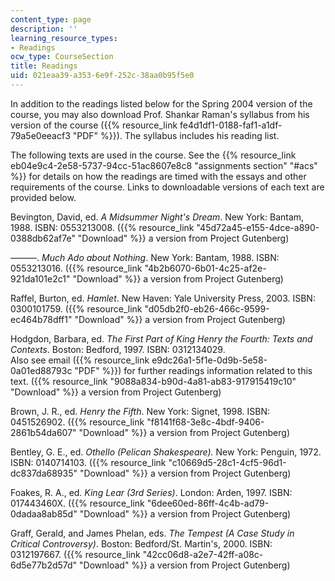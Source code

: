 ```yaml
---
content_type: page
description: ''
learning_resource_types:
- Readings
ocw_type: CourseSection
title: Readings
uid: 021eaa39-a353-6e9f-252c-38aa0b95f5e0
---
```


In addition to the readings listed below for the Spring 2004 version of the course, you may also download Prof. Shankar Raman's syllabus from his version of the course ({{% resource_link fe4d1df1-0188-faf1-a1df-79a5e0eeacf3 "PDF" %}}). The syllabus includes his reading list.

The following texts are used in the course. See the {{% resource_link eb04e9c4-2e58-5737-94cc-51ac8607e8c8 "assignments section" "#acs" %}} for details on how the readings are timed with the essays and other requirements of the course. Links to downloadable versions of each text are provided below.

Bevington, David, ed. _A Midsummer Night's Dream_. New York: Bantam, 1988. ISBN: 0553213008. ({{% resource_link "45d72a45-e155-4dce-a890-0388db62af7e" "Download" %}} a version from Project Gutenberg)

———. _Much Ado about Nothing_. New York: Bantam, 1988. ISBN: 0553213016. ({{% resource_link "4b2b6070-6b01-4c25-af2e-921da101e2c1" "Download" %}} a version from Project Gutenberg)

Raffel, Burton, ed. _Hamlet_. New Haven: Yale University Press, 2003. ISBN: 0300101759. ({{% resource_link "d05db2f0-eb26-466c-9599-ec464b78dff1" "Download" %}} a version from Project Gutenberg)

Hodgdon, Barbara, ed. _The First Part of King Henry the Fourth: Texts and Contexts_. Boston: Bedford, 1997. ISBN: 0312134029.  
Also see email ({{% resource_link e9dc26a1-5f1e-0d9b-5e58-0a01ed88793c "PDF" %}}) for further readings information related to this text. ({{% resource_link "9088a834-b90d-4a81-ab83-917915419c10" "Download" %}} a version from Project Gutenberg)

Brown, J. R., ed. _Henry the Fifth_. New York: Signet, 1998. ISBN: 0451526902. ({{% resource_link "f8141f68-3e8c-4bdf-9406-2861b54da607" "Download" %}} a version from Project Gutenberg)

Bentley, G. E., ed. _Othello (Pelican Shakespeare)._ New York: Penguin, 1972. ISBN: 0140714103. ({{% resource_link "c10669d5-28c1-4cf5-96d1-dc837da68935" "Download" %}} a version from Project Gutenberg)

Foakes, R. A., ed. _King Lear (3rd Series)_. London: Arden, 1997. ISBN: 017443460X. ({{% resource_link "6dee60ed-86ff-4c4b-ad79-0dadaa8ab85d" "Download" %}} a version from Project Gutenberg)

Graff, Gerald, and James Phelan, eds. _The Tempest (A Case Study in Critical Controversy)_. Boston: Bedford/St. Martin's, 2000. ISBN: 0312197667. ({{% resource_link "42cc06d8-a2e7-42ff-a08c-6d5e77b2d57d" "Download" %}} a version from Project Gutenberg)